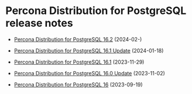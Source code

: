 # Percona Distribution for PostgreSQL release notes 

* [Percona Distribution for PostgreSQL 16.2](release-notes-v16.2.md) (2024-02-)

* [Percona Distribution for PostgreSQL 16.1 Update](release-notes-v16.1.upd.md) (2024-01-18)

* [Percona Distribution for PostgreSQL 16.1](release-notes-v16.1.md) (2023-11-29)

* [Percona Distribution for PostgreSQL 16.0 Update](release-notes-v16.0.upd.md) (2023-11-02)

* [Percona Distribution for PostgreSQL 16](release-notes-v16.0.md) (2023-09-19)
